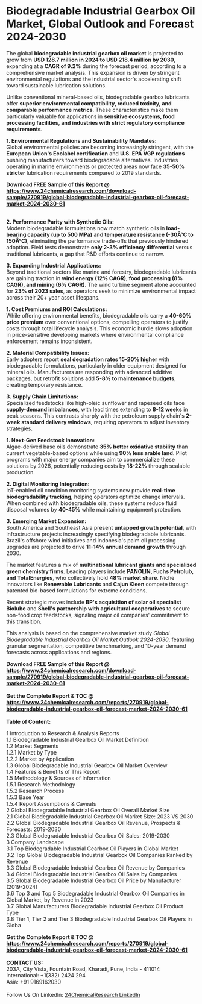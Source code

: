 <h1>Biodegradable Industrial Gearbox Oil Market, Global Outlook and Forecast 2024-2030</h1><p>The global <strong>biodegradable industrial gearbox oil market</strong> is projected to grow from <strong>USD 128.7 million in 2024 to USD 218.4 million by 2030</strong>, expanding at a <strong>CAGR of 9.2%</strong> during the forecast period, according to a comprehensive market analysis. This expansion is driven by stringent environmental regulations and the industrial sector's accelerating shift toward sustainable lubrication solutions.</p><p>Unlike conventional mineral-based oils, biodegradable gearbox lubricants offer <strong>superior environmental compatibility, reduced toxicity, and comparable performance metrics</strong>. These characteristics make them particularly valuable for applications in <strong>sensitive ecosystems, food processing facilities, and industries with strict regulatory compliance requirements</strong>.</p><p><strong>1. Environmental Regulations and Sustainability Mandates:</strong><br>
Global environmental policies are becoming increasingly stringent, with the <strong>European Union's Ecolabel certification</strong> and <strong>U.S. EPA VGP regulations</strong> pushing manufacturers toward biodegradable alternatives. Industries operating in marine environments or protected areas now face <strong>35-50% stricter</strong> lubrication requirements compared to 2019 standards.</p><div><b>Download FREE Sample of this Report @ 
            <a href="https://www.24chemicalresearch.com/download-sample/270919/global-biodegradable-industrial-gearbox-oil-forecast-market-2024-2030-61">
            https://www.24chemicalresearch.com/download-sample/270919/global-biodegradable-industrial-gearbox-oil-forecast-market-2024-2030-61</a></b></div><br><p><strong>2. Performance Parity with Synthetic Oils:</strong><br>
Modern biodegradable formulations now match synthetic oils in <strong>load-bearing capacity (up to 500 MPa)</strong> and <strong>temperature resistance (-30Â°C to 150Â°C)</strong>, eliminating the performance trade-offs that previously hindered adoption. Field tests demonstrate <strong>only 2-3% efficiency differential</strong> versus traditional lubricants, a gap that R&amp;D efforts continue to narrow.</p><p><strong>3. Expanding Industrial Applications:</strong><br>
Beyond traditional sectors like marine and forestry, biodegradable lubricants are gaining traction in <strong>wind energy (12% CAGR), food processing (8% CAGR), and mining (6% CAGR)</strong>. The wind turbine segment alone accounted for <strong>23% of 2023 sales</strong>, as operators seek to minimize environmental impact across their 20+ year asset lifespans.</p><p><strong>1. Cost Premiums and ROI Calculations:</strong><br>
While offering environmental benefits, biodegradable oils carry a <strong>40-60% price premium</strong> over conventional options, compelling operators to justify costs through total lifecycle analysis. This economic hurdle slows adoption in price-sensitive developing markets where environmental compliance enforcement remains inconsistent.</p><p><strong>2. Material Compatibility Issues:</strong><br>
Early adopters report <strong>seal degradation rates 15-20% higher</strong> with biodegradable formulations, particularly in older equipment designed for mineral oils. Manufacturers are responding with advanced additive packages, but retrofit solutions add <strong>5-8% to maintenance budgets</strong>, creating temporary resistance.</p><p><strong>3. Supply Chain Limitations:</strong><br>
Specialized feedstocks like high-oleic sunflower and rapeseed oils face <strong>supply-demand imbalances</strong>, with lead times extending to <strong>8-12 weeks</strong> in peak seasons. This contrasts sharply with the petroleum supply chain's <strong>2-week standard delivery windows</strong>, requiring operators to adjust inventory strategies.</p><p><strong>1. Next-Gen Feedstock Innovation:</strong><br>
Algae-derived base oils demonstrate <strong>35% better oxidative stability</strong> than current vegetable-based options while using <strong>90% less arable land</strong>. Pilot programs with major energy companies aim to commercialize these solutions by 2026, potentially reducing costs by <strong>18-22%</strong> through scalable production.</p><p><strong>2. Digital Monitoring Integration:</strong><br>
IoT-enabled oil condition monitoring systems now provide <strong>real-time biodegradability tracking</strong>, helping operators optimize change intervals. When combined with biodegradable oils, these systems reduce fluid disposal volumes by <strong>40-45%</strong> while maintaining equipment protection.</p><p><strong>3. Emerging Market Expansion:</strong><br>
South America and Southeast Asia present <strong>untapped growth potential</strong>, with infrastructure projects increasingly specifying biodegradable lubricants. Brazil's offshore wind initiatives and Indonesia's palm oil processing upgrades are projected to drive <strong>11-14% annual demand growth</strong> through 2030.</p><p>The market features a mix of <strong>multinational lubricant giants and specialized green chemistry firms</strong>. Leading players include <strong>PANOLIN, Fuchs Petrolub, and TotalEnergies</strong>, who collectively hold <strong>48% market share</strong>. Niche innovators like <strong>Renewable Lubricants</strong> and <strong>Cajun Kleen</strong> compete through patented bio-based formulations for extreme conditions.</p><p>Recent strategic moves include <strong>BP's acquisition of solar oil specialist Biolube</strong> and <strong>Shell's partnership with agricultural cooperatives</strong> to secure non-food crop feedstocks, signaling major oil companies' commitment to this transition.</p><p>This analysis is based on the comprehensive market study <em>Global Biodegradable Industrial Gearbox Oil Market Outlook 2024-2030</em>, featuring granular segmentation, competitive benchmarking, and 10-year demand forecasts across applications and regions.</p><div><b>Download FREE Sample of this Report @ 
            <a href="https://www.24chemicalresearch.com/download-sample/270919/global-biodegradable-industrial-gearbox-oil-forecast-market-2024-2030-61">
            https://www.24chemicalresearch.com/download-sample/270919/global-biodegradable-industrial-gearbox-oil-forecast-market-2024-2030-61</a></b></div><br><div><b>Get the Complete Report & TOC @ 
            <a href="https://www.24chemicalresearch.com/reports/270919/global-biodegradable-industrial-gearbox-oil-forecast-market-2024-2030-61">
            https://www.24chemicalresearch.com/reports/270919/global-biodegradable-industrial-gearbox-oil-forecast-market-2024-2030-61</a></b></div><br>
            <b>Table of Content:</b><p>1 Introduction to Research & Analysis Reports<br />
    1.1 Biodegradable Industrial Gearbox Oil Market Definition<br />
    1.2 Market Segments<br />
        1.2.1 Market by Type<br />
        1.2.2 Market by Application<br />
    1.3 Global Biodegradable Industrial Gearbox Oil Market Overview<br />
    1.4 Features & Benefits of This Report<br />
    1.5 Methodology & Sources of Information<br />
        1.5.1 Research Methodology<br />
        1.5.2 Research Process<br />
        1.5.3 Base Year<br />
        1.5.4 Report Assumptions & Caveats<br />
2 Global Biodegradable Industrial Gearbox Oil Overall Market Size<br />
    2.1 Global Biodegradable Industrial Gearbox Oil Market Size: 2023 VS 2030<br />
    2.2 Global Biodegradable Industrial Gearbox Oil Revenue, Prospects & Forecasts: 2019-2030<br />
    2.3 Global Biodegradable Industrial Gearbox Oil Sales: 2019-2030<br />
3 Company Landscape<br />
    3.1 Top Biodegradable Industrial Gearbox Oil Players in Global Market<br />
    3.2 Top Global Biodegradable Industrial Gearbox Oil Companies Ranked by Revenue<br />
    3.3 Global Biodegradable Industrial Gearbox Oil Revenue by Companies<br />
    3.4 Global Biodegradable Industrial Gearbox Oil Sales by Companies<br />
    3.5 Global Biodegradable Industrial Gearbox Oil Price by Manufacturer (2019-2024)<br />
    3.6 Top 3 and Top 5 Biodegradable Industrial Gearbox Oil Companies in Global Market, by Revenue in 2023<br />
    3.7 Global Manufacturers Biodegradable Industrial Gearbox Oil Product Type<br />
    3.8 Tier 1, Tier 2 and Tier 3 Biodegradable Industrial Gearbox Oil Players in Globa</p><div><b>Get the Complete Report & TOC @ 
            <a href="https://www.24chemicalresearch.com/reports/270919/global-biodegradable-industrial-gearbox-oil-forecast-market-2024-2030-61">
            https://www.24chemicalresearch.com/reports/270919/global-biodegradable-industrial-gearbox-oil-forecast-market-2024-2030-61</a></b></div><br><b>CONTACT US:</b><br>
            203A, City Vista, Fountain Road, Kharadi, Pune, India - 411014<br>
            International: +1(332) 2424 294<br>
            Asia: +91 9169162030 <br><br>
            Follow Us On LinkedIn: <a href="https://www.linkedin.com/company/24chemicalresearch/">24ChemicalResearch LinkedIn</a>